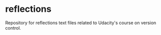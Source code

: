 # reflections
Repository for reflections text files related to Udacity's course on version control.
